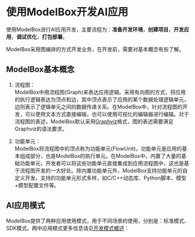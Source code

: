 # 使用ModelBox开发AI应用

使用ModelBox进行AI应用开发，主要流程为：**准备开发环境**，**创建项目**，**开发应用**，**调试优化**，**打包部署**。

ModelBox采用图编排的方式开发业务，在开发前，需要对基本概念有些了解。

## ModelBox基本概念

1. 流程图：  
ModelBox中用流程图(Graph)来表达应用逻辑。采用有向图的方式，将应用的执行逻辑表达为顶点和边，其中顶点表示了应用的某个数据处理逻辑单元，边则表示了逻辑单元之间的数据传递关系。在ModelBox中，针对流程图的开发，可以使用文本方式直接编辑，也可以使用可视化的编辑器进行编辑。对于流程图的表述，ModelBox默认采用[Graphviz](https://www.graphviz.org/pdf/dotguide.pdf)格式，图的表述需要满足Graphviz的语法要求。

1. 功能单元：  
ModelBox将流程图中的顶点称为功能单元(FlowUnit)。功能单元是应用的基本组成部分，也是ModelBox的执行单元。在ModelBox中，内置了大量的基础功能单元，开发者可以将这些功能单元直接集成到应用流程图中，这也是基于流程图开发的一大好处。除内置功能单元外，ModelBox支持功能单元的自定义开发，支持的功能单元形式多样，如C/C++动态库、Python脚本、模型+模型配置文件等。

## AI应用模式

ModelBox提供了两种应用使用模式，用于不同场景的使用，分别是：标准模式、SDK模式。两中应用模式更多信息请见[开发模式概述](./develop-mode.md)：
